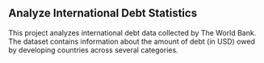 ## Analyze International Debt Statistics
This project analyzes international debt data collected by The World Bank. The dataset contains information about the amount of debt (in USD) owed by developing countries across several categories.
